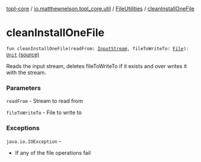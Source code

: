 [topl-core](../../index.md) / [io.matthewnelson.topl_core.util](../index.md) / [FileUtilities](index.md) / [cleanInstallOneFile](./clean-install-one-file.md)

# cleanInstallOneFile

`fun cleanInstallOneFile(readFrom: `[`InputStream`](https://docs.oracle.com/javase/6/docs/api/java/io/InputStream.html)`, fileToWriteTo: `[`File`](https://docs.oracle.com/javase/6/docs/api/java/io/File.html)`): `[`Unit`](https://kotlinlang.org/api/latest/jvm/stdlib/kotlin/-unit/index.html) [(source)](https://github.com/05nelsonm/TorOnionProxyLibrary-Android/blob/master/topl-core/src/main/java/io/matthewnelson/topl_core/util/FileUtilities.kt#L214)

Reads the input stream, deletes fileToWriteTo if it exists and over writes it with the stream.

### Parameters

`readFrom` - Stream to read from

`fileToWriteTo` - File to write to

### Exceptions

`java.io.IOException` -
* If any of the file operations fail
